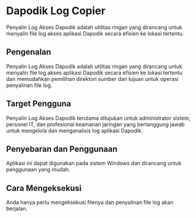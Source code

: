 # Dapodik Log Copier
Penyalin Log Akses Dapodik adalah utilitas ringan yang dirancang untuk menyalin file log akses aplikasi Dapodik secara efisien ke lokasi tertentu.

## Pengenalan

Penyalin Log Akses Dapodik adalah utilitas ringan yang dirancang untuk menyalin file log akses aplikasi Dapodik secara efisien ke lokasi tertentu dan memudahkan pemilihan direktori sumber dan tujuan untuk operasi penyalinan file log.

## Target Pengguna

Penyalin Log Akses Dapodik terutama ditujukan untuk administrator sistem, personel IT, dan profesional keamanan jaringan yang bertanggung jawab untuk mengelola dan menganalisis log aplikasi Dapodik.

## Penyebaran dan Penggunaan

Aplikasi ini dapat digunakan pada sistem Windows dan dirancang untuk penggunaan yang mudah.

## Cara Mengeksekusi

Anda hanya perlu mengeksekusi filenya dan penyalinan file log akan berjalan.
